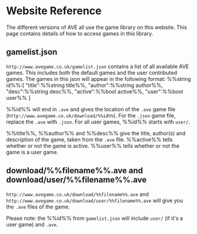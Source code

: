 Website Reference
=================
The different versions of AVE all use the game library on this website.
This page contains details of how to access games in this library.

gamelist.json
-------------
`http://www.avegame.co.uk/gamelist.json` contains a list of all available AVE games.
This includes both the default games and the user contributed games.
The games in this json will appear in the following format:
    %%string id%%:[
                 "title":%%string title%%,
                 "author":%%string author%%,
                 "desc":%%string desc%%,
                 "active":%%bool active%%,
                 "user":%%bool user%%
                ]

%%id%% will end in `.ave` and gives the location of the `.ave` game file (`http://www.avegame.co.uk/download/%%id%%`).
For the `.json` game file, replace the `.ave` with `.json`. For all user games, %%id%% starts with `user/`.

%%title%%, %%author%% and %%desc%% give the title, author(s) and description of the game, taken from the `.ave` file.
%%active%% tells whether or not the game is active. %%user%% tells whether or not the game is a user game.

download/%%filename%%.ave and download/user/%%filename%%.ave
--------------------------------------------------------
`http://www.avegame.co.uk/download/%%filename%%.ave` and `http://www.avegame.co.uk/download/user/%%filename%%.ave` will give you the `.ave` 
files of the game.

Please note: the %%id%% from `gamelist.json` will include `user/` (if it's a user game) and `.ave`.
